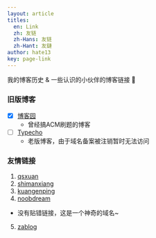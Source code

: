 ```yaml
---
layout: article
titles:
  en: Link
  zh: 友链
  zh-Hans: 友链
  zh-Hant: 友鏈
author: hate13
key: page-link
---
```


我的博客历史 & 一些认识的小伙伴的博客链接 🤔

### 旧版博客
- [x] [博客园](https://www.cnblogs.com/hate13/)
  - 曾经搞ACM刷题的博客
- [ ] [Typecho](http://v1.hate13.com/)
  - 老版博客，由于域名备案被注销暂时无法访问

### 友情链接
1. [qsxuan](http://qsxuan.com/) 
2. [shimanxiang](http://shimanxiang.github.io/)
3. [kuangenping](https://blog.kuangenping.com)
4. [noobdream](http://noobdream.com/)
  - 没有贴错链接，这是一个神奇的域名~
5. [zablog](http://zablog.me/)
